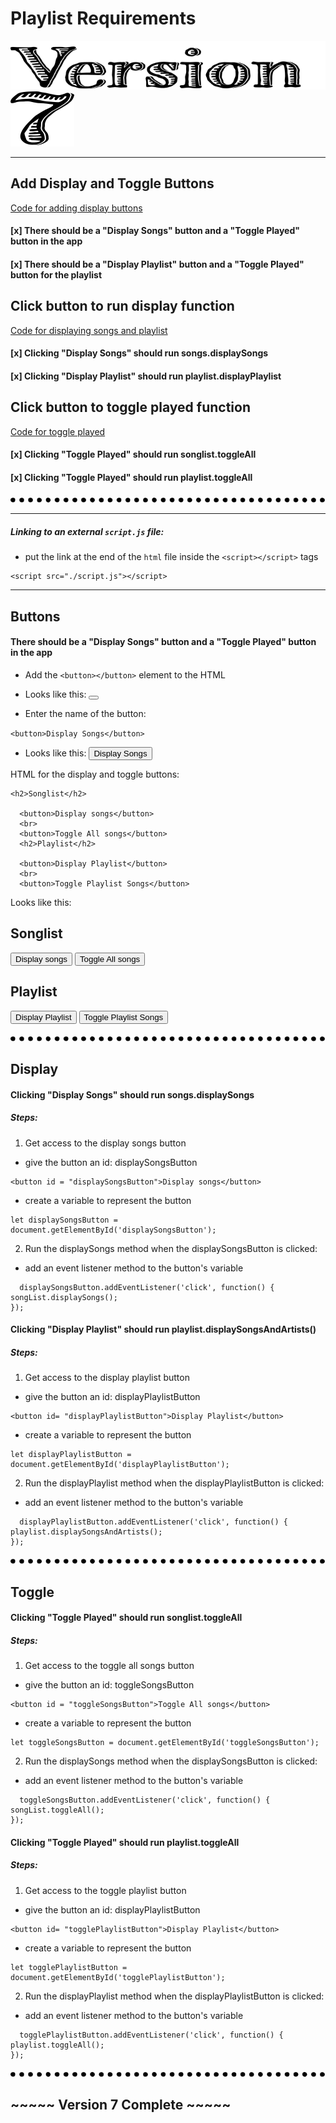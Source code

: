 # Playlist Requirements

![version](./img/version.svg) ![number 7](./img/numbers/number-7.svg)

---
## Add Display and Toggle Buttons
[Code for adding display buttons](#buttons)

#### [x] There should be a "Display Songs" button and a "Toggle Played" button in the app

#### [x] There should be a "Display Playlist" button and a "Toggle Played" button for the playlist

## Click button to run display function
[Code for displaying songs and playlist](#display)

#### [x] Clicking "Display Songs" should run songs.displaySongs

#### [x] Clicking "Display Playlist" should run playlist.displayPlaylist

## Click button to toggle played function
[Code for toggle played](#toggle)

#### [x] Clicking "Toggle Played" should run songlist.toggleAll

#### [x] Clicking "Toggle Played" should run playlist.toggleAll

![dots separator](./img/dots-separator.svg)

---
##### Linking to an external `script.js` file:

- put the link at the end of the `html` file inside the `<script></script>` tags
```
<script src="./script.js"></script>
```
---

## Buttons

#### There should be a "Display Songs" button and a "Toggle Played" button in the app

- Add the `<button></button>` element to the HTML

- Looks like this: <button></button>

- Enter the name of the button:

`<button>Display Songs</button>`

- Looks like this:  <button>Display Songs</button>

HTML for the display and toggle buttons:

```
<h2>Songlist</h2>

  <button>Display songs</button>
  <br>
  <button>Toggle All songs</button>
  <h2>Playlist</h2>
  
  <button>Display Playlist</button>
  <br>
  <button>Toggle Playlist Songs</button>
```

Looks like this:
<h2>Songlist</h2>

  <button>Display songs</button>
  <button>Toggle All songs</button>
  <h2>Playlist</h2>
  
  <button>Display Playlist</button>
  <button>Toggle Playlist Songs</button>

![dots separator](./img/dots-separator.svg)


## Display

#### Clicking "Display Songs" should run songs.displaySongs

##### Steps:
1. Get access to the display songs button
  - give the button an id: displaySongsButton

  ```
  <button id = "displaySongsButton">Display songs</button>
  ```
  - create a variable to represent the button

```
let displaySongsButton = document.getElementById('displaySongsButton');
```
2. Run the displaySongs method when the displaySongsButton is clicked:
  - add an event listener method to the button's variable

```
  displaySongsButton.addEventListener('click', function() {
songList.displaySongs();
});
```

#### Clicking "Display Playlist" should run playlist.displaySongsAndArtists()

##### Steps:
1. Get access to the display playlist button
  - give the button an id: displayPlaylistButton

```
<button id= "displayPlaylistButton">Display Playlist</button>
```
  - create a variable to represent the button

```
let displayPlaylistButton = document.getElementById('displayPlaylistButton');
```

2. Run the displayPlaylist method when the displayPlaylistButton is clicked:
  - add an event listener method to the button's variable

```
  displayPlaylistButton.addEventListener('click', function() {
playlist.displaySongsAndArtists();
});
```
![dots separator](./img/dots-separator.svg)

## Toggle

#### Clicking "Toggle Played" should run songlist.toggleAll


##### Steps:
1. Get access to the toggle all songs button
  - give the button an id: toggleSongsButton

  ```
  <button id = "toggleSongsButton">Toggle All songs</button>
  ```
  - create a variable to represent the button

```
let toggleSongsButton = document.getElementById('toggleSongsButton');
```
2. Run the displaySongs method when the displaySongsButton is clicked:
  - add an event listener method to the button's variable

```
  toggleSongsButton.addEventListener('click', function() {
songList.toggleAll();
});
```

#### Clicking "Toggle Played" should run playlist.toggleAll

##### Steps:
1. Get access to the toggle playlist button
  - give the button an id: displayPlaylistButton

```
<button id= "togglePlaylistButton">Display Playlist</button>
```
  - create a variable to represent the button

```
let togglePlaylistButton = document.getElementById('togglePlaylistButton');
```

2. Run the displayPlaylist method when the displayPlaylistButton is clicked:
  - add an event listener method to the button's variable

```
  togglePlaylistButton.addEventListener('click', function() {
playlist.toggleAll();
});
```
![dots separator](./img/dots-separator.svg)

## ~~~~~  Version 7 Complete ~~~~~